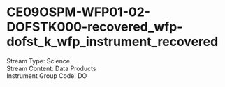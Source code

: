 # CE09OSPM-WFP01-02-DOFSTK000-recovered_wfp-dofst_k_wfp_instrument_recovered

Stream Type: Science<br>
Stream Content: Data Products<br>
Instrument Group Code: DO<br>
